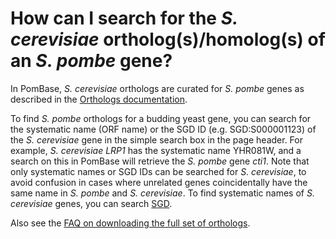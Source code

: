 # How can I search for the *S. cerevisiae* ortholog(s)/homolog(s) of an *S. pombe* gene?
<!-- pombase_categories: Orthology,Finding data -->

In PomBase, *S. cerevisiae* orthologs are curated for *S. pombe* genes as
described in the [Orthologs documentation](/documentation/orthologs).

To find *S. pombe* orthologs for a budding yeast gene, you can search
for the systematic name (ORF name) or the SGD ID (e.g. SGD:S000001123)
of the *S. cerevisiae* gene in the simple search box in the page
header. For example, *S. cerevisiae* *LRP1* has the systematic name
YHR081W, and a search on this in PomBase will retrieve the *S. pombe*
gene *cti1*. Note that only systematic names or SGD IDs can be
searched for *S. cerevisiae*, to avoid confusion in cases where
unrelated genes coincidentally have the same name in *S. pombe* and
*S. cerevisiae*. To find systematic names of *S. cerevisiae* genes,
you can search [SGD](https://www.yeastgenome.org/).

Also see the [FAQ on downloading the full set of orthologs](/faq/how-do-i-receive-updates-list-s.-cerevisiae-and-s.-pombe-orthologs).

